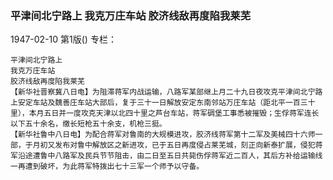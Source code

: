 ### 平津间北宁路上  我克万庄车站  胶济线敌再度陷我莱芜

1947-02-10
第1版()
专栏：

    平津间北宁路上
    我克万庄车站
    胶济线敌再度陷我莱芜
    【新华社晋察冀八日电】为阻滞蒋军内战运输，八路军某部继上月二十九日夜攻克平津间北宁路上安定车站及魏善庄车站大部后，复于三十一日解放安定东南邻站万庄车站（距北平一百三十里），本月五日并一度攻克天津以北四十里之芦台车站，蒋军碉堡工事悉被摧毁；生俘蒋军连长以下五十余名，缴长短枪五十余支，机枪三挺。
    【新华社鲁中八日电】为配合蒋军对鲁南的大规模进攻，胶济线蒋军第十二军及美械四十六师一部，于月初又发布对鲁中解放区之新进攻，已于五日再度侵占莱芜城，刻正向新泰扩展，侵犯蒋军沿途遭鲁中八路军及民兵节节阻击，由二日至五日共毙伤俘蒋军近二百人，其后方补给运输线一再遭到破坏，为此蒋军特拨出七十三军一个师予以守备。
